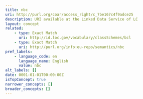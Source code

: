 ```yaml
---
title: nbc
uri: http://purl.org/coar/access_right/c_7be167c4f9adce25
description: URI available at the Linked Data Service of LC
layout: concept
related:
    - type: Exact Match
      uri: http://id.loc.gov/vocabulary/classSchemes/bcl
    - type: Exact Match
      uri: http://purl.org/info:eu-repo/semantics/nbc
pref_labels:
    - language_code: en
      language_name: English
      value: nbc
alt_labels: []
date: 0001-01-01T00:00:00Z
isTopConcept: true
narrower_concepts: []
broader_concepts: []
---
```


